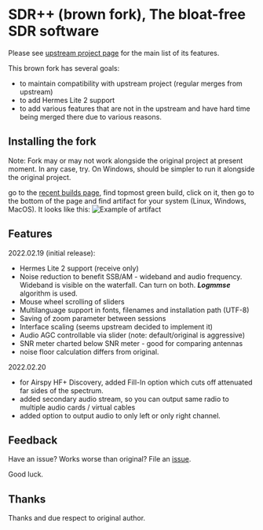 # SDR++ (brown fork), The bloat-free SDR software<br>

Please see [upstream project page](https://github.com/AlexandreRouma/SDRPlusPlus) for the main list of its features.

This brown fork has several goals:

* to maintain compatibility with upstream project (regular merges from upstream)
* to add Hermes Lite 2 support 
* to add various features that are not in the upstream and have hard time being merged there due to various reasons.

## Installing the fork

Note: Fork may or may not work alongside the original project at present moment. In any case, try. On Windows, should be simpler to run it alongside the original project.

go to the  [recent builds page](https://github.com/sannysanoff/SDRPlusPlus/actions/workflows/build_all.yml), find topmost green build,
click on it, then go to the bottom of the page and find artifact for your system (Linux, Windows, MacOS). It looks like this:
![Example of artifact](https://i.imgur.com/iq8t0Fa.png)

## Features

2022.02.19 (initial release):

* Hermes Lite 2 support (receive only)
* Noise reduction to benefit SSB/AM - wideband and audio frequency. Wideband is visible on the waterfall. Can turn on both. ***Logmmse*** algorithm is used.
* Mouse wheel scrolling of sliders
* Multilanguage support in fonts, filenames and installation path (UTF-8)
* Saving of zoom parameter between sessions
* Interface scaling (seems upstream decided to implement it)
* Audio AGC controllable via slider (note: default/original is aggressive)
* SNR meter charted below SNR meter - good for comparing antennas
* noise floor calculation differs from original.

2022.02.20

* for Airspy HF+ Discovery, added Fill-In option which cuts off attenuated far sides of the spectrum.
* added secondary audio stream, so you can output same radio to multiple audio cards / virtual cables
* added option to output audio to only left or only right channel.


## Feedback

Have an issue? Works worse than original? File an [issue](https://github.com/sannysanoff/SDRPlusPlus/issues).

Good luck.

## Thanks

Thanks and due respect to original author. 
